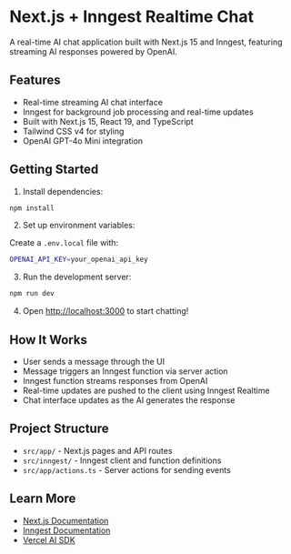 # Next.js + Inngest Realtime Chat

A real-time AI chat application built with Next.js 15 and Inngest, featuring streaming AI responses powered by OpenAI.

## Features

- Real-time streaming AI chat interface
- Inngest for background job processing and real-time updates
- Built with Next.js 15, React 19, and TypeScript
- Tailwind CSS v4 for styling
- OpenAI GPT-4o Mini integration

## Getting Started

1. Install dependencies:

```bash
npm install
```

2. Set up environment variables:

Create a `.env.local` file with:

```bash
OPENAI_API_KEY=your_openai_api_key
```

3. Run the development server:

```bash
npm run dev
```

4. Open [http://localhost:3000](http://localhost:3000) to start chatting!

## How It Works

- User sends a message through the UI
- Message triggers an Inngest function via server action
- Inngest function streams responses from OpenAI
- Real-time updates are pushed to the client using Inngest Realtime
- Chat interface updates as the AI generates the response

## Project Structure

- `src/app/` - Next.js pages and API routes
- `src/inngest/` - Inngest client and function definitions
- `src/app/actions.ts` - Server actions for sending events

## Learn More

- [Next.js Documentation](https://nextjs.org/docs)
- [Inngest Documentation](https://www.inngest.com/docs)
- [Vercel AI SDK](https://sdk.vercel.ai/docs)

